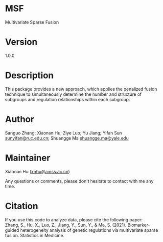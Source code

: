 # MSF
Multivariate Sparse Fusion

# Version
1.0.0

# Description
This package provides a new approach, which applies the penalized fusion technique to simultaneously determine the number and structure of subgroups and regulation relationships within each subgroup.

# Author
Sanguo Zhang; Xiaonan Hu; Ziye Luo; Yu Jiang; Yifan Sun sunyifan@ruc.edu.cn; Shuangge Ma shuangge.ma@yale.edu

# Maintainer
Xiaonan Hu (xnhu@amss.ac.cn)

Any questions or comments, please don't hesitate to contact with me any time.

# Citation
If you use this code to analyze data, please cite the following paper:  
Zhang, S., Hu, X., Luo, Z., Jiang, Y., Sun, Y., & Ma, S. (2021). Biomarker‐guided heterogeneity analysis of genetic regulations via multivariate sparse fusion. Statistics in Medicine.



